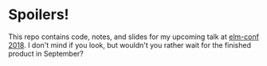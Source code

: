 # Spoilers!

This repo contains code, notes, and slides for my upcoming talk at
[elm-conf 2018](https://www.elm-conf.us/). I don't mind if you look,
but wouldn't you rather wait for the finished product in September?
